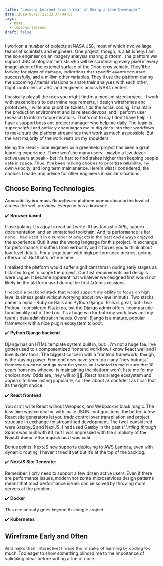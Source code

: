 ```yaml
---
title: "Lessons Learned from a Year of Being a Lone Developer"
date: 2019-08-17T22:23:37-04:00
tags: 
  - nasa
  - lessons-learned
draft: false
---
```


<p class="lead-in">
I work on a number of projects at NASA JSC, most of which involve large teams of scientists and engineers. One project, though, is a bit lonely. I am the sole engineer on an imagery analysis sharing platform. The platform will support JSC photogrammetrists who will be scrutinizing every pixel in every image taken of the external surface of the Orion crew vehicle. They'll be looking for signs of damage, indications that specific events occurred successfully, and a million other variables. They'll use the platform during the upcoming Artemis missions to share their analyses with each other, flight controllers at JSC, and engineers across NASA centers.
</p>

I basically play all the roles you might find in a medium sized project - I work with stakeholders to determine requirements, I design wireframes and prototypes, I write and prioritize tickets, I do the actual coding, I maintain the production environment and its related devops, and I perform user research to inform future iterations. That's not to say I don't have help - I have a support boss and project manager who help me daily. The team is super helpful and actively encourages me to dig deep into their workflows to make sure the platform streamlines their work as much as possible. But the vast majority of the work rests on my shoulders.

Being the ~lead~ lone engineer on a greenfield project has been a great learning experience. There won't be many users - maybe a few dozen active users at peak - but it's hard to find stakes higher than keeping people safe in space. Thus, I've been making choices to prioritize reliability, my own velocity, and long term maintenance. Here's what I considered, the choices I made, and advice for other engineers in similar situations.

## Choose Boring Technologies

Accessibility is a must. No software platform comes close to the level of access the web provides. Everyone has a browser!

✔️ **Browser based**

I love golang. It's a joy to read and write. It has fantastic APIs, superb documentation, and an unmatched toolchain. And its performance is bar none. I had used it in a number of projects in the past and always enjoyed the experience. But! It was the wrong language for this project. In exchange for performance, it suffers from verbosity and it forces you to think about low-level details. For a large team with high performance metrics, golang offers a lot. But that's not me here.

I realized the platform would suffer significant thrash during early stages as I started to get to scope the project. Our first requirements and designs were vague. It became apparent that whatever we designed first would not likely be the platform used during the first Artemis missions.

I needed a backend stack that would support my ability to focus on high level business goals without worrying about low-level minutia. Two stacks came to mind - Ruby on Rails and Python Django. Rails is great, but I *love* Python. I considered Flask too, but the Django admin offers incomparable functionality out of the box. It's a huge win for both my workflows and my team's data administration needs. Overall Django is a mature, popular framework with a nice plugin ecosystem to boot.

✔️ **Python Django backend**

Django has an HTML template system built in, but... I'm not a huge fan. I've gotten used to a componentized frontend workflow. I know React well and I love its dev tools. The biggest concern with a frontend framework, though, is the staying power. Frontend devs have seen too many "new hotness" frameworks come and go over the years, so I wanted to make sure that 10 years from now whoever is maintaining the platform won't hate me for my choices now. Odds are, they will so 🤷‍♀️. React has a large ecosystem and appears to have lasting popularity, so I feel about as confident as I can that its the right choice.

✔️ **React frontend**

You can't write React without Webpack, and Webpack is black magic. The less time wasted dealing with inane JSON configurations, the better. A few React site generators let you trade control over transpilation and project structure in exchange for streamlined development. The two I considered were GatsbyJS and NextJS. I had used Gatsby in the past (*Hurtling through Space* was built with it!), but I was impressed with the simplicity of the NextJS demo. After a quick test I was sold.

Bonus points: NextJS now supports deploying to AWS Lambda, even with dynamic routing! I haven't tried it yet but it's at the top of the backlog.

✔️ **NextJS Site Generator**

Remember, I only need to support a few dozen active users. Even if there are performance issues, modern horizontal microservices design patterns means that most performance issues can be solved by throwing more servers at the problem.

✔️ **Docker**

This one actually goes beyond this single project.

✔️ **Kubernetes**

## Wireframe Early and Often

And make them interactive! I made the mistake of learning by coding too much. Too eager to show something blinded me to the importance of validating ideas before writing a line of code.